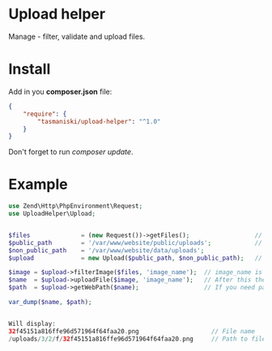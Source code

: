 # Upload helper

Manage - filter, validate and upload files.

# Install

Add in you **composer.json** file:

```json
{
    "require": {
        "tasmaniski/upload-helper": "^1.0"
    }
}
```
Don't forget to run *composer update*.


# Example

```php
use Zend\Http\PhpEnvironment\Request;
use UploadHelper\Upload;


$files              = (new Request())->getFiles();                  // Return all files from $_FILE
$public_path        = '/var/www/website/public/uploads';            // better read it from config
$non_public_path    = '/var/www/website/data/uploads';
$upload             = new Upload($public_path, $non_public_path);   // Build upload object

$image = $upload->filterImage($files, 'image_name');  // image_name is the name from HTML form file input
$name  = $upload->uploadFile($image, 'image_name');   // After this the file is uploaded :) 
$path  = $upload->getWebPath($name);                  // If you need path for the Web or API

var_dump($name, $path);


Will display:
32f45151a816ffe96d571964f64faa20.png                    // File name
/uploads/3/2/f/32f45151a816ffe96d571964f64faa20.png     // Path to file
```
